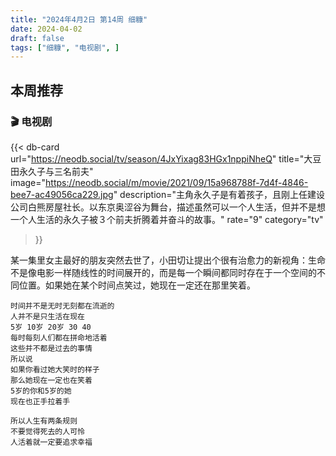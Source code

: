 ```yaml
---
title: "2024年4月2日 第14周 细糠"
date: 2024-04-02
draft: false
tags: ["细糠", "电视剧", ]
---
```


## 本周推荐
### 🎬 电视剧

{{< db-card 
    url="https://neodb.social/tv/season/4JxYixag83HGx1nppiNheQ" 
    title="大豆田永久子与三名前夫" 
    image="https://neodb.social/m/movie/2021/09/15a968788f-7d4f-4846-bee7-ac49056ca229.jpg" 
    description="主角永久子是有着孩子，且刚上任建设公司白熊房屋社长。以东京奥涩谷为舞台，描述虽然可以一个人生活，但并不是想一个人生活的永久子被３个前夫折腾着并奋斗的故事。" 
    rate="9"
    category="tv"
>}}


某一集里女主最好的朋友突然去世了，小田切让提出个很有治愈力的新视角：生命不是像电影一样随线性的时间展开的，而是每一个瞬间都同时存在于一个空间的不同位置。如果她在某个时间点笑过，她现在一定还在那里笑着。

  
```
时间并不是无时无刻都在流逝的
人并不是只生活在现在
5岁 10岁 20岁 30 40
每时每刻人们都在拼命地活着
这些并不都是过去的事情
所以说
如果你看过她大笑时的样子
那么她现在一定也在笑着
5岁的你和5岁的她
现在也正手拉着手

所以人生有两条规则
不要觉得死去的人可怜
人活着就一定要追求幸福
```
